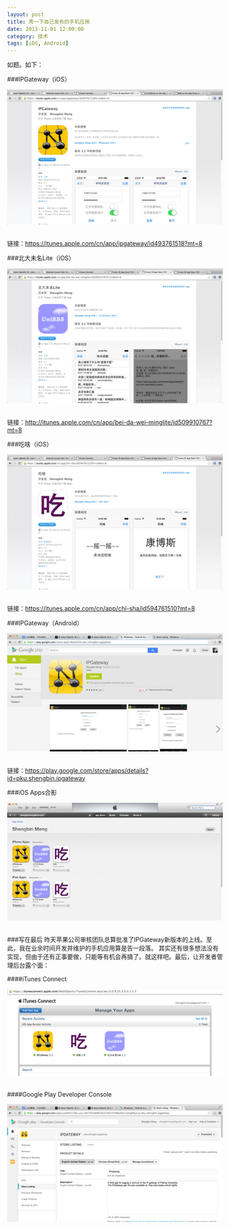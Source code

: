 ```yaml
---
layout: post
title: 秀一下自己发布的手机应用
date: 2013-11-01 12:00:00
category: 技术
tags: [iOS, Android]
---
```


如题。如下：

<!--more-->

###IPGateway（iOS）

<a href="/images/2013-11-01-ipgateway.png" title="点击看大图" target="_blank">
<img src="/images/2013-11-01-ipgateway.png"/></a>
<br>
<br>

链接：<https://itunes.apple.com/cn/app/ipgateway/id493761518?mt=8>

###北大未名Lite（iOS）

<a href="/images/2013-11-01-unibbs.png" title="点击看大图" target="_blank">
<img src="/images/2013-11-01-unibbs.png"/></a>
<br>
<br>

链接：<http://itunes.apple.com/cn/app/bei-da-wei-minglite/id509910767?mt=8>

###吃啥（iOS）

<a href="/images/2013-11-01-chisha.png" title="点击看大图" target="_blank">
<img src="/images/2013-11-01-chisha.png"/></a>
<br>
<br>

链接：<https://itunes.apple.com/cn/app/chi-sha/id594761510?mt=8>

###IPGateway（Android）

<a href="/images/2013-11-01-ipgateway-android.png" title="点击看大图" target="_blank">
<img src="/images/2013-11-01-ipgateway-android.png"/></a>
<br>
<br>

链接：<https://play.google.com/store/apps/details?id=pku.shengbin.ipgateway>


###iOS Apps合影

<a href="/images/2013-11-01-apps-itunes.png" title="点击看大图" target="_blank">
<img src="/images/2013-11-01-apps-itunes.png"/></a>
<br>
<br>

###写在最后
昨天苹果公司审核团队总算批准了IPGateway新版本的上线。至此，我在业余时间开发并维护的手机应用算是告一段落。
其实还有很多想法没有实现，但由于还有正事要做，只能等有机会再搞了。就这样吧。最后，让开发者管理后台露个面：

####iTunes Connect

<a href="/images/2013-11-01-itunesconnect.png" title="点击看大图" target="_blank">
<img src="/images/2013-11-01-itunesconnect.png"/></a>
<br>
<br>

####Google Play Developer Console

<a href="/images/2013-11-01-ipgateway-console.png" title="点击看大图" target="_blank">
<img src="/images/2013-11-01-ipgateway-console.png"/></a>
<br>
<br>
